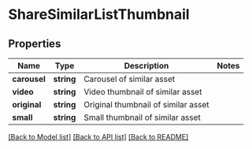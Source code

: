 # ShareSimilarListThumbnail

## Properties
Name | Type | Description | Notes
------------ | ------------- | ------------- | -------------
**carousel** | **string** | Carousel of similar asset | 
**video** | **string** | Video thumbnail of similar asset | 
**original** | **string** | Original thumbnail of similar asset | 
**small** | **string** | Small thumbnail of similar asset | 

[[Back to Model list]](../README.md#documentation-for-models) [[Back to API list]](../README.md#documentation-for-api-endpoints) [[Back to README]](../README.md)


